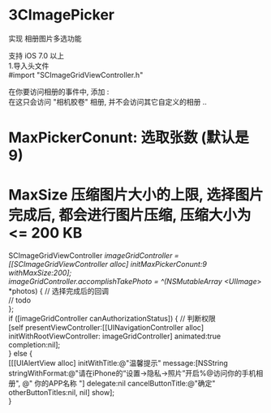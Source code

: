 # 3CImagePicker
  实现 相册图片多选功能    
  
支持 iOS 7.0 以上  
1.导入头文件  
#import "SCImageGridViewController.h"  

在你要访问相册的事件中, 添加  :   
  在这只会访问 "相机胶卷" 相册, 并不会访问其它自定义的相册  ..  
  # MaxPickerConunt:  选取张数  (默认是 9)  
  # MaxSize 压缩图片大小的上限,  选择图片完成后, 都会进行图片压缩, 压缩大小为 <= 200 KB  
 SCImageGridViewController *imageGridController = [[SCImageGridViewController alloc] initMaxPickerConunt:9 withMaxSize:200];  
    imageGridController.accomplishTakePhoto = ^(NSMutableArray <UIImage*> *photos) {           // 选择完成后的回调  
        // todo  
    };  
    if ([imageGridController canAuthorizationStatus]) {                                        // 判断权限  
          [self presentViewController:[[UINavigationController alloc] initWithRootViewController: imageGridController] animated:true   completion:nil];  
    } else {  
              [[[UIAlertView alloc] initWithTitle:@"温馨提示" message:[NSString   stringWithFormat:@"请在iPhone的“设置->隐私->照片”开启%@访问你的手机相册", @" 你的APP名称 "] delegate:nil cancelButtonTitle:@"确定"   otherButtonTitles:nil, nil] show];  
    }  

